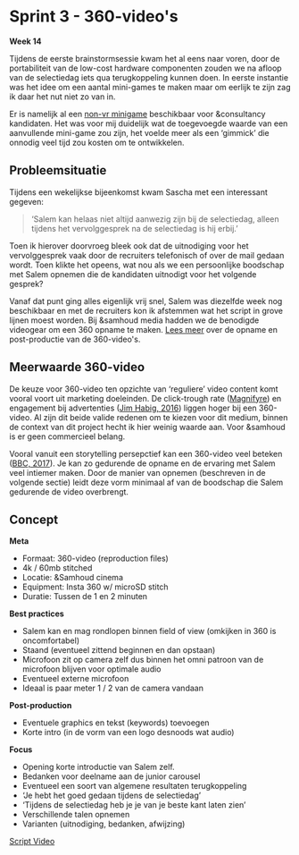 # Sprint 3 - 360-video's

**Week 14**

Tijdens de eerste brainstormsessie kwam het al eens naar voren, door de portabiliteit van de low-cost hardware componenten zouden we na afloop van de selectiedag iets qua terugkoppeling kunnen doen. In eerste instantie was het idee om een aantal mini-games te maken maar om eerlijk te zijn zag ik daar het nut niet zo van in.

Er is namelijk al een [non-vr minigame](https://career.samhoud.com/playthegame) beschikbaar voor &consultancy kandidaten. Het was voor mij duidelijk wat de toegevoegde waarde van een aanvullende mini-game zou zijn, het voelde meer als een ‘gimmick’ die onnodig veel tijd zou kosten om te ontwikkelen.

## Probleemsituatie
Tijdens een wekelijkse bijeenkomst kwam Sascha met een interessant gegeven:
> ‘Salem kan helaas niet altijd aanwezig zijn bij de selectiedag, alleen tijdens het vervolggesprek na de selectiedag is hij erbij.’

Toen ik hierover doorvroeg bleek ook dat de uitnodiging voor het vervolggesprek vaak door de recruiters telefonisch of over de mail gedaan wordt. Toen klikte het opeens, wat nou als we een persoonlijke boodschap met Salem opnemen die de kandidaten uitnodigt voor het volgende gesprek?

Vanaf dat punt ging alles eigenlijk vrij snel, Salem was diezelfde week nog beschikbaar en met de recruiters kon ik afstemmen wat het script in grove lijnen moest worden. Bij &samhoud media hadden we de benodigde videogear om een 360 opname te maken. [Lees meer](https://productbiografie.dandevri.es/prototyping/VIDEO.html) over de opname en post-productie van de 360-video's.

## Meerwaarde 360-video

De keuze voor 360-video ten opzichte van ‘reguliere’ video content komt vooral voort uit marketing doeleinden. De click-trough rate ([Magnifyre](http://magnifyre.com/360-degree-video-case-study/)) en engagement bij advertenties ([Jim Habig, 2016](https://www.thinkwithgoogle.com/advertising-channels/video/360-video-advertising/)) liggen hoger bij een 360-video. Al zijn dit beide valide redenen om te kiezen voor dit medium, binnen de context van dit project hecht ik hier weinig waarde aan. Voor &samhoud is er geen commercieel belang.

Vooral vanuit een storytelling persepctief kan een 360-video veel beteken ([BBC, 2017](http://www.bbc.co.uk/academy/en/articles/art20160307115255835)). Je kan zo gedurende de opname en de ervaring met Salem veel intiemer maken. Door de manier van opnemen (beschreven in de volgende sectie) leidt deze vorm minimaal af van de boodschap die Salem gedurende de video overbrengt.

## Concept

**Meta**
* Formaat: 360-video (reproduction files)
* 4k / 60mb stitched
* Locatie: &Samhoud cinema
* Equipment: Insta 360 w/ microSD stitch
* Duratie: Tussen de 1 en 2 minuten

**Best practices**
* Salem kan en mag rondlopen binnen field of view (omkijken in 360 is oncomfortabel)
* Staand (eventueel zittend beginnen en dan opstaan)
* Microfoon zit op camera zelf dus binnen het omni patroon van de microfoon blijven voor optimale audio
* Eventueel externe microfoon
* Ideaal is paar meter  1 / 2 van de camera vandaan

**Post-production**
* Eventuele graphics en tekst (keywords) toevoegen
* Korte intro (in de vorm van een logo desnoods wat audio)

**Focus**
* Opening korte introductie van Salem zelf.
* Bedanken voor deelname aan de junior carousel
* Eventueel een soort van algemene resultaten terugkoppeling
* ‘Je hebt het goed gedaan tijdens de selectiedag’
* ‘Tijdens de selectiedag heb je je van je beste kant laten zien’ 
* Verschillende talen opnemen
* Varianten (uitnodiging, bedanken, afwijzing)

[Script Video](https://docs.google.com/document/d/10bOCglwTpg0AAVYfKB-HXGt_Z3fEmSjtW56G7NQXtkY/edit?usp=sharing)
